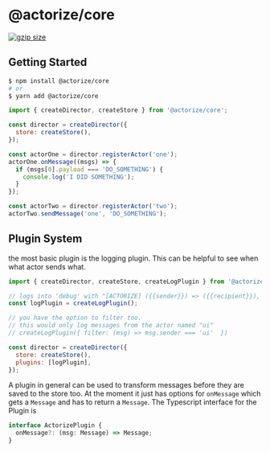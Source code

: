 # @actorize/core

[![gzip size](https://badgen.net/bundlephobia/minzip/@actorize/core)]()

## Getting Started

```bash
$ npm install @actorize/core
# or
$ yarn add @actorize/core
```

```javascript
import { createDirector, createStore } from '@actorize/core';

const director = createDirector({
  store: createStore(),
});

const actorOne = director.registerActor('one');
actorOne.onMessage((msgs) => {
  if (msgs[0].payload === 'DO_SOMETHING') {
    console.log('I DID SOMETHING');
  }
});

const actorTwo = director.registerActor('two');
actorTwo.sendMessage('one', 'DO_SOMETHING');
```

## Plugin System

the most basic plugin is the logging plugin. This can be helpful to see when what actor sends what.

```javascript
import { createDirector, createStore, createLogPlugin } from '@actorize/core';

// logs into 'debug' with "[ACTORIZE] ({{sender}}) => ({{recipient}}), {{payload}}"
const logPlugin = createLogPlugin();

// you have the option to filter too.
// this would only log messages from the actor named "ui"
// createLogPlugin({ filter: (msg) => msg.sender === 'ui'  })

const director = createDirector({
  store: createStore(),
  plugins: [logPlugin],
});
```

A plugin in general can be used to transform messages before they are saved to the store too. At the moment it just has options for `onMessage` which gets a `Message` and has to return a `Message`.
The Typescript interface for the Plugin is

```typescript
interface ActorizePlugin {
  onMessage?: (msg: Message) => Message;
}
```
